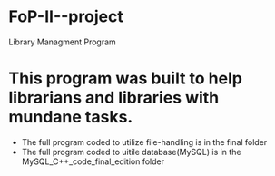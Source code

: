 # FoP-II--project
Library Managment Program
# This program was built to help librarians and libraries with mundane tasks.
- The full program coded to utilize file-handling is in the final folder
- The full program coded to uitile database(MySQL) is in the MySQL_C++_code_final_edition folder
